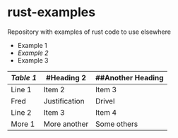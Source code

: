 # rust-examples
Repository with examples of rust code to use elsewhere

- Example 1
- *_Example 2_*
- Example 3

|_Table 1_|#Heading 2|##Another Heading|
|---|---|---|
|Line 1|Item 2|Item 3|
|Fred|Justification|Drivel|
|Line 2 | Item 3 | Item 4|
|More 1 | More another| Some others|